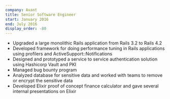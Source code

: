 ```yaml
---
company: Avant
title: Senior Software Engineer
start: January 2016
end: July 2016
display_order: -80
---
```

- Upgraded a large monolithic Rails application from Rails 3.2 to Rails 4.2
- Developed framework for doing performance tuning in Rails applications using profilers and ActiveSupport::Notifications
- Designed and prototyped a service to service authentication solution using Hashicorp Vault and PKI
- Managed bug bounty program
- Analyzed database for sensitive data and worked with teams to remove or encrypt the sensitive data
- Developed Elixir proof of concept finance calculator and gave several internal presentations on Elixir
